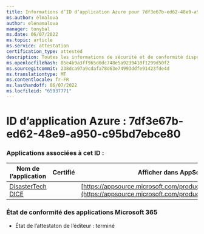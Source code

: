 ```yaml
---
title: Informations d’ID d’application Azure pour 7df3e67b-ed62-48e9-a950-c95bd7ebce80
ms.author: elmalova
author: elenamalova
manager: tonybal
ms.date: 06/07/2022
ms.topic: article
ms.service: attestation
certification_type: attested
description: Toutes les informations de sécurité et de conformité disponibles pour 7df3e67b-ed62-48e9-a950-c95bd7ebce80.
ms.openlocfilehash: 85e4b9a3ff965d0dc748e5a9239410f1299d50f2
ms.sourcegitcommit: 238dca97a9cdafa78d63e74993ddfe91423fde4d
ms.translationtype: MT
ms.contentlocale: fr-FR
ms.lasthandoff: 06/07/2022
ms.locfileid: "65937771"
---
```

# <a name="azure-app-id-7df3e67b-ed62-48e9-a950-c95bd7ebce80"></a>ID d’application Azure : 7df3e67b-ed62-48e9-a950-c95bd7ebce80


### <a name="apps-associated-with-this-id"></a>Applications associées à cet ID :
| **Nom de l’application** | **Certifié** | **Afficher dans AppSource** |
|--------------|---------------|-----------------------|
| [DisasterTech DICE](../forward/WA200001909.md) |  | [https://appsource.microsoft.com/product/office/WA200001909](https://appsource.microsoft.com/product/office/WA200001909) |

### <a name="microsoft-365-app-compliance-status"></a>État de conformité des applications Microsoft 365
- État de l’attestaton de l’éditeur : terminé
